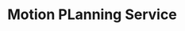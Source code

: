 ---
title: "Motion PLanning Service"
linkTitle: "Motion Planning Service"
description: "Explanation of the Motion Planning service, its configuration, its functionality, and its interfaces."
draft: true
weight: 55
type: "docs"
---